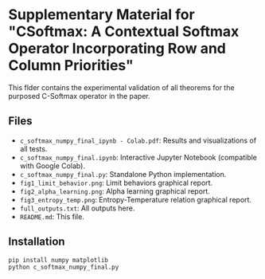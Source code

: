 # Supplementary Material for "CSoftmax: A Contextual Softmax Operator Incorporating Row and Column Priorities"

This flder contains the experimental validation of all theorems for the purposed C-Softmax operator in the paper.

## Files
- `c_softmax_numpy_final_ipynb - Colab.pdf`: Results and visualizations of all tests.
- `c_softmax_numpy_final.ipynb`: Interactive Jupyter Notebook (compatible with Google Colab).
- `c_softmax_numpy_final.py`: Standalone Python implementation.
- `fig1_limit_behavior.png`: Limit behaviors graphical report.
- `fig2_alpha_learning.png`: Alpha learning graphical report.
- `fig3_entropy_temp.png`: Entropy-Temperature relation graphical report.
- `full_outputs.txt`: All outputs here.
- `README.md`: This file.

## Installation
```bash
pip install numpy matplotlib
python c_softmax_numpy_final.py
